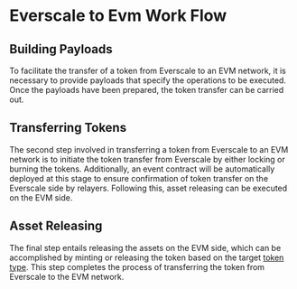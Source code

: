 # Everscale to Evm Work Flow

## Building Payloads

To facilitate the transfer of a token from Everscale to an EVM network, it is necessary to provide payloads that specify the operations to be executed. Once the payloads have been prepared, the token transfer can be carried out.

## Transferring Tokens

The second step involved in transferring a token from Everscale to an EVM network is to initiate the token transfer from Everscale by either locking or burning the tokens. Additionally, an event contract will be automatically deployed at this stage to ensure confirmation of token transfer on the Everscale side by relayers. Following this, asset releasing can be executed on the EVM side.

## Asset Releasing

The final step entails releasing the assets on the EVM side, which can be accomplished by minting or releasing the token based on the target [token type](../../../docs/Concepts/TokenTypes.md#evm-token-types). This step completes the process of transferring the token from Everscale to the EVM network.
